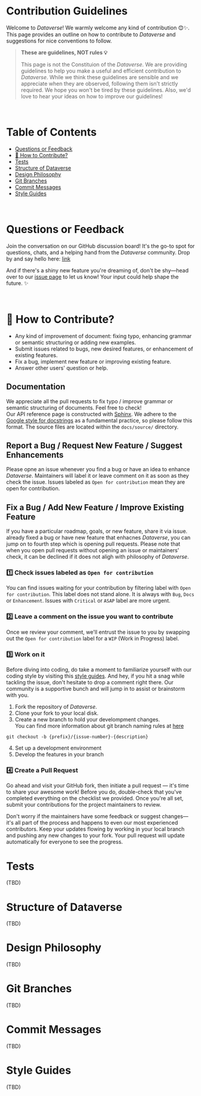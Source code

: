 # __Contribution Guidelines__
Welcome to _Dataverse_! We warmly welcome any kind of contribution 😊✨. </br>
This page provides an outline on how to contribute to _Dataverse_ and suggestions for nice conventions to follow. 
> __These are guidelines, NOT rules 💡__ <p>
This page is not the Constituion of the _Dataverse_. We are providing guidelines to help you make a useful and efficient contribution to _Dataverse_. While we think these guidelines are sensible and we appreciate when they are observed, following them isn't strictly required. We hope you won't be tired by these guidelines. Also, we'd love to hear your ideas on how to improve our guidelines! 

</br>

# Table of Contents
- [Questions or Feedback](#questions-or-feedback)
- [🤝 How to Contribute?](#-how-to-contribute)
- [Tests](#Tests)
- [Structure of Dataverse](#structure-of-dataverse)
- [Design Philosophy](#design-philosophy)
- [Git Branches](#git-branches)
- [Commit Messages](#commit-messages)
- [Style Guides](#style-guides)

</br>

# Questions or Feedback
Join the conversation on our GitHub discussion board! It's the go-to spot for questions, chats, and a helping hand from the _Dataverse_ community. Drop by and say hello here: [link](https://github.com/UpstageAI/dataverse/discussions)

And if there's a shiny new feature you're dreaming of, don't be shy—head over to our [issue page](https://github.com/UpstageAI/dataverse/issues) to let us know! Your input could help shape the future. ✨

</br>

# 🤝 How to Contribute?
- Any kind of improvement of document: fixing typo, enhancing grammar or semantic structuring or adding new examples.
- Submit issues related to bugs, new desired features, or enhancement of existing features.
- Fix a bug, implement new feature or improving existing feature.
- Answer other users' question or help.

## __Documentation__
We appreciate all the pull requests to fix typo / improve grammar or semantic structuring of documents. Feel free to check! <br/>
Our API reference page is constructed with [Sphinx](https://www.sphinx-doc.org/en/master/). We adhere to the [Google style for docstrings](https://google.github.io/styleguide/pyguide.html) as a fundamental practice, so please follow this format. The source files are located within the `docs/source/` directory.

## __Report a Bug / Request New Feature / Suggest Enhancements__
Please opne an issue whenever you find a bug or have an idea to enhance _Dataverse_. Maintainers will label it or leave comment on it as soon as they check the issue. Issues labeled as `Open for contribution` mean they are open for contribution.

## __Fix a Bug / Add New Feature / Improve Existing Feature__
If you have a particular roadmap, goals, or new feature, share it via issue. already fixed a bug or have new feature that enhacnes _Dataverse_, you can jump on to fourth step which is opening pull requests. Please note that when you open pull requests without opening an issue or maintainers' check, it can be declined if it does not aligh with philosophy of _Dataverse_.

### __1️⃣ Check issues labeled as__ `Open for contribution`
You can find issues waiting for your contribution by filtering label with `Open for contribution`. This label does not stand alone. It is always with `Bug`, `Docs` or `Enhancement`. Issues with `Critical` or `ASAP` label are more urgent. 


### __2️⃣ Leave a comment on the issue you want to contribute__
Once we review your comment, we'll entrust the issue to you by swapping out the `Open for contribution` label for a `WIP` (Work in Progress) label.

### __3️⃣ Work on it__
Before diving into coding, do take a moment to familiarize yourself with our coding style by visiting this [style guides](#style-guides). And hey, if you hit a snag while tackling the issue, don't hesitate to drop a comment right there. Our community is a supportive bunch and will jump in to assist or brainstorm with you.

1. Fork the repository of _Dataverse_.
2. Clone your fork to your local disk.
3. Create a new branch to hold your develompment changes. </br>
You can find more information about git branch naming rules at [here](#git-branches)
```
git checkout -b {prefix}/{issue-number}-{description}
```
4. Set up a development environment
5. Develop the features in your branch


### __4️⃣ Create a Pull Request__
Go ahead and visit your GitHub fork, then initiate a pull request — it's time to share your awesome work! Before you do, double-check that you've completed everything on the checklist we provided. Once you're all set, submit your contributions for the project maintainers to review.

Don't worry if the maintainers have some feedback or suggest changes—it's all part of the process and happens to even our most experienced contributors. Keep your updates flowing by working in your local branch and pushing any new changes to your fork. Your pull request will update automatically for everyone to see the progress.

# Tests
(TBD)
# Structure of Dataverse
(TBD)
# Design Philosophy
(TBD)
# Git Branches
(TBD)
# Commit Messages
(TBD)
# Style Guides
(TBD)

